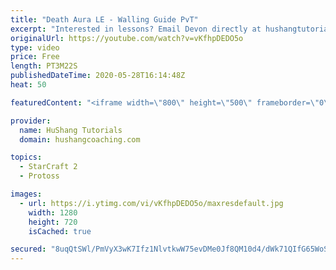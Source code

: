 ```yaml
---
title: "Death Aura LE - Walling Guide PvT"
excerpt: "Interested in lessons? Email Devon directly at hushangtutorials@outlook.com ------------------------------------------------------------------------------------------------------- Want to support HuShang Tutorials directly? Patreon is a website where you can contribute a monthly donation that will help"
originalUrl: https://youtube.com/watch?v=vKfhpDEDO5o
type: video
price: Free
length: PT3M22S
publishedDateTime: 2020-05-28T16:14:48Z
heat: 50

featuredContent: "<iframe width=\"800\" height=\"500\" frameborder=\"0\" src=\"https://www.youtube.com/embed/vKfhpDEDO5o\" allow=\"accelerometer; autoplay; encrypted-media; gyroscope; picture-in-picture\" allowfullscreen></iframe>"

provider:
  name: HuShang Tutorials
  domain: hushangcoaching.com

topics:
  - StarCraft 2
  - Protoss

images:
  - url: https://i.ytimg.com/vi/vKfhpDEDO5o/maxresdefault.jpg
    width: 1280
    height: 720
    isCached: true

secured: "8uqQtSWl/PmVyX3wK7Ifz1NlvtkwW75evDMe0Jf8QM10d4/dWk71QIfG65WoS4W5LxIZE++7iL+9bnB99eNMM5B8IS/JyuN6EwggoR7l+ihd8rv48YyM/JtQunLWBB1U0/nTlobpp93EyNoo+hnIIQsaXXS0/EjgvwjwuKGu8Z/h/9Oqwg5ZcU39PJRb08in2PtC9ZgxoN17GiP95kkItLVW+mm9pPnVhwHUeVLfFT6eL7+NVXoz3kdwd8M8pBxV/IRwVXz7UVJWuLVStBJgJo5wg1a+0DkOZMTnzxFXlFivTzHyccZTseMVmcleNzHlBUZ5+uPAni/7uVpuenIPR4Sngl4ohv+ILOiu6U3uQ/LREKkJXoJt1ruqCyjTzCHg/fI5afwUvDjQSuWJvQPrxJff0y7cB1JrJU8w0tOY48E=;kwmdKcjOlsiEp4Z9aoDskQ=="
---
```


